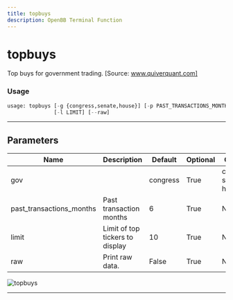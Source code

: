 ```yaml
---
title: topbuys
description: OpenBB Terminal Function
---
```


# topbuys

Top buys for government trading. [Source: www.quiverquant.com]

### Usage

```python
usage: topbuys [-g {congress,senate,house}] [-p PAST_TRANSACTIONS_MONTHS]
               [-l LIMIT] [--raw]
```

---

## Parameters

| Name | Description | Default | Optional | Choices |
| ---- | ----------- | ------- | -------- | ------- |
| gov |  | congress | True | congress, senate, house |
| past_transactions_months | Past transaction months | 6 | True | None |
| limit | Limit of top tickers to display | 10 | True | None |
| raw | Print raw data. | False | True | None |

![topbuys](https://user-images.githubusercontent.com/46355364/154266344-944b0c5b-f7b0-4fdb-a020-a93565f6c13c.png)

---
